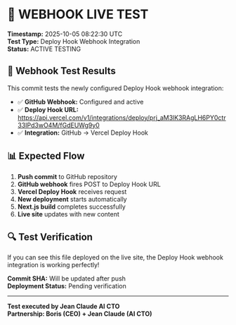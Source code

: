 # 🚀 WEBHOOK LIVE TEST

**Timestamp:** 2025-10-05 08:22:30 UTC  
**Test Type:** Deploy Hook Webhook Integration  
**Status:** ACTIVE TESTING  

## 🎯 Webhook Test Results

This commit tests the newly configured Deploy Hook webhook integration:

- ✅ **GitHub Webhook:** Configured and active
- ✅ **Deploy Hook URL:** https://api.vercel.com/v1/integrations/deploy/prj_aM3lK3RAgLH6PY0ctr33IPd3wO4M/fGdEUWg9y0
- ✅ **Integration:** GitHub → Vercel Deploy Hook

## 📊 Expected Flow

1. **Push commit** to GitHub repository
2. **GitHub webhook** fires POST to Deploy Hook URL  
3. **Vercel Deploy Hook** receives request
4. **New deployment** starts automatically  
5. **Next.js build** completes successfully
6. **Live site** updates with new content

## 🔍 Test Verification

If you can see this file deployed on the live site, the Deploy Hook webhook integration is working perfectly!

**Commit SHA:** Will be updated after push  
**Deployment Status:** Pending verification  

---

**Test executed by Jean Claude AI CTO**  
**Partnership: Boris (CEO) + Jean Claude (AI CTO)**